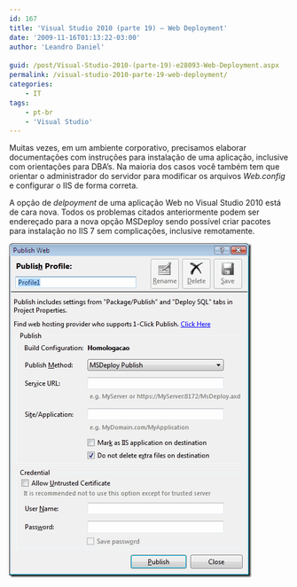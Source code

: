 ```yaml
---
id: 167
title: 'Visual Studio 2010 (parte 19) – Web Deployment'
date: '2009-11-16T01:13:22-03:00'
author: 'Leandro Daniel'

guid: /post/Visual-Studio-2010-(parte-19)-e28093-Web-Deployment.aspx
permalink: /visual-studio-2010-parte-19-web-deployment/
categories:
    - IT
tags:
    - pt-br
    - 'Visual Studio'
---
```


Muitas vezes, em um ambiente corporativo, precisamos elaborar documentações com instruções para instalação de uma aplicação, inclusive com orientações para DBA’s. Na maioria dos casos você também tem que orientar o administrador do servidor para modificar os arquivos *Web.config* e configurar o IIS de forma correta.

A opção de *delpoyment* de uma aplicação Web no Visual Studio 2010 está de cara nova. Todos os problemas citados anteriormente podem ser endereçado para a nova opção MSDeploy sendo possível criar pacotes para instalação no IIS 7 sem complicações, inclusive remotamente.

![VS2010WebDeployment](/assets/pics/WindowsLiveWriter/VisualStudio2010parte19WebDeployment/68AD51EB/VS2010WebDeployment.gif "VS2010WebDeployment")
